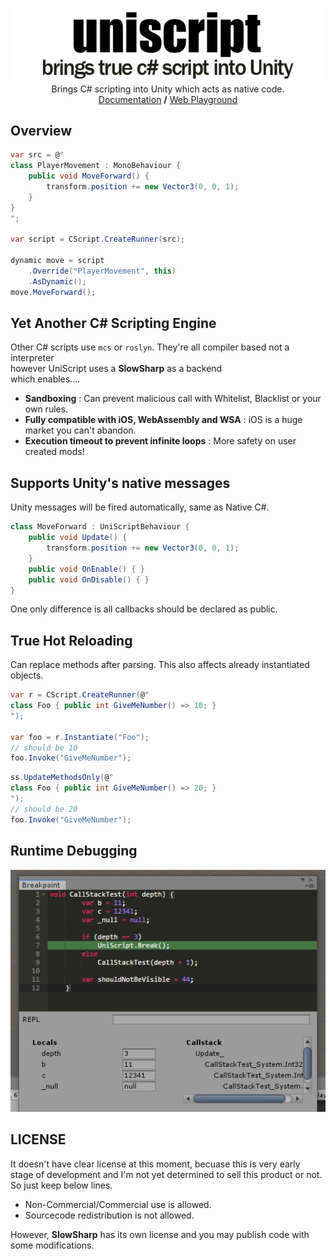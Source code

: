 <p align="center">
<img src="uniscript.png" /><br>
Brings C# scripting into Unity which acts as native code.<br>
    <a href="docs/">Documentation</a> <b>/</b> <a href="https://pjc0247.github.io/UniScript/uniplayground/">Web Playground</a>
</p>

Overview
----
```cs
var src = @"
class PlayerMovement : MonoBehaviour {
    public void MoveForward() {
        transform.position += new Vector3(0, 0, 1);
    }
}
";

var script = CScript.CreateRunner(src);

dynamic move = script
    .Override("PlayerMovement", this)
    .AsDynamic();
move.MoveForward();
```

Yet Another C# Scripting Engine
---
Other C# scripts use `mcs` or `roslyn`. They're all compiler based not a interpreter<br>
however UniScript uses a __SlowSharp__ as a backend<br>
which enables....
* __Sandboxing__ : Can prevent malicious call with Whitelist, Blacklist or your own rules.
* __Fully compatible with iOS, WebAssembly and WSA__ : iOS is a huge market you can't abandon.
* __Execution timeout to prevent infinite loops__ : More safety on user created mods!

Supports Unity's native messages
----
Unity messages will be fired automatically, same as Native C#.
```cs
class MoveForward : UniScriptBehaviour { 
    public void Update() {
        transform.position += new Vector3(0, 0, 1);
    }
    public void OnEnable() { }
    public void OnDisable() { }
}
```
One only difference is all callbacks should be declared as public.

True Hot Reloading
----
Can replace methods after parsing. This also affects already instantiated objects. 
```cs
var r = CScript.CreateRunner(@"
class Foo { public int GiveMeNumber() => 10; }
");

var foo = r.Instantiate("Foo");
// should be 10
foo.Invoke("GiveMeNumber");
```
```cs
ss.UpdateMethodsOnly(@"
class Foo { public int GiveMeNumber() => 20; }
");
// should be 20
foo.Invoke("GiveMeNumber");
```


Runtime Debugging
----
<img src="debug.png" />

LICENSE
----
It doesn't have clear license at this moment, becuase this is very early stage of development and I'm not yet determined to sell this product or not.<br>
So just keep below lines.

* Non-Commercial/Commercial use is allowed.
* Sourcecode redistribution is not allowed.

However, __SlowSharp__ has its own license and you may publish code with some modifications.
